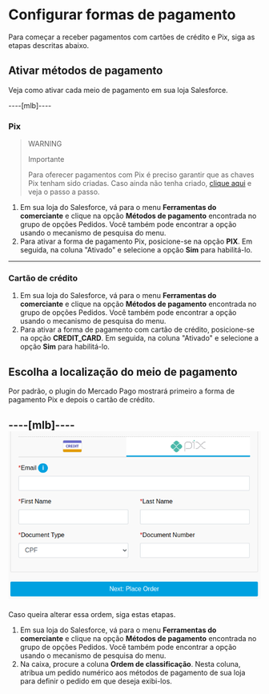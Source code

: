 # Configurar formas de pagamento

Para começar a receber pagamentos com cartões de crédito e Pix, siga as etapas descritas abaixo.

## Ativar métodos de pagamento

Veja como ativar cada meio de pagamento em sua loja Salesforce.

----[mlb]----
### Pix

> WARNING
>
> Importante
>
> Para oferecer pagamentos com Pix é preciso garantir que as chaves Pix tenham sido criadas. Caso ainda não tenha criado, [clique aqui](https://www.youtube.com/watch?v=60tApKYVnkA) e veja o passo a passo.

1. Em sua loja do Salesforce, vá para o menu **Ferramentas do comerciante** e clique na opção **Métodos de pagamento** encontrada no grupo de opções Pedidos. Você também pode encontrar a opção usando o mecanismo de pesquisa do menu.
2. Para ativar a forma de pagamento Pix, posicione-se na opção **PIX**. Em seguida, na coluna "Ativado" e selecione a opção **Sim** para habilitá-lo.
------------

### Cartão de crédito

1. Em sua loja do Salesforce, vá para o menu **Ferramentas do comerciante** e clique na opção **Métodos de pagamento** encontrada no grupo de opções Pedidos. Você também pode encontrar a opção usando o mecanismo de pesquisa do menu.
2. Para ativar a forma de pagamento com cartão de crédito, posicione-se na opção **CREDIT_CARD**. Em seguida, na coluna "Ativado" e selecione a opção **Sim** para habilitá-lo.

## Escolha a localização do meio de pagamento

Por padrão, o plugin do Mercado Pago mostrará primeiro a forma de pagamento Pix e depois o cartão de crédito. 

----[mlb]----
![payment-methods](/images/salesforce/payment-methods.png)
------------

Caso queira alterar essa ordem, siga estas etapas.

1. Em sua loja do Salesforce, vá para o menu **Ferramentas do comerciante** e clique na opção **Métodos de pagamento** encontrada no grupo de opções Pedidos. Você também pode encontrar a opção usando o mecanismo de pesquisa do menu.
2. Na caixa, procure a coluna **Ordem de classificação**. Nesta coluna, atribua um pedido numérico aos métodos de pagamento de sua loja para definir o pedido em que deseja exibi-los.